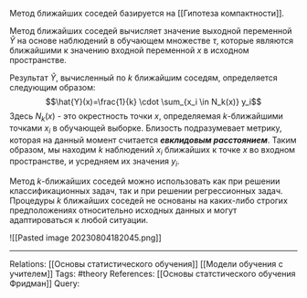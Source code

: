 Метод ближайших соседей базируется на [[Гипотеза компактности]]. 

Метод ближайших соседей вычисляет значение выходной переменной $\hat{Y}$ на основе наблюдений в обучающем множестве $\tau$, которые являются ближайшими к значению входной переменной $x$ в исходном пространстве. 

Результат $\hat{Y}$, вычисленный по $k$ ближайшим соседям, определяется следующим образом: 
$$\hat{Y}(x)=\frac{1}{k} \cdot \sum_{x_i \in N_k(x)} y_i$$
Здесь $N_k(x)$ - это окрестность точки $x$, определяемая $k$-ближайшими точками $x_i$ в обучающей выборке. Близость подразумевает метрику, которая на данный момент считается ***евклидовым расстоянием***. Таким образом, мы находим $k$ наблюдений $x_i$ ближайших к точке $x$ во входном пространстве, и усредняем их значения $y_i$. 

Метод $k$-ближайших соседей можно использовать как при решении классификационных задач, так и при решении регрессионных задач. Процедуры $k$ ближайших соседей не основаны на каких-либо строгих предположениях относительно исходных данных и могут адаптироваться к любой ситуации. 

![[Pasted image 20230804182045.png]]

___
Relations: [[Основы статистического обучения]] [[Модели обучения с учителем]] 
Tags: #theory 
References: [[Основы статстического обучения Фридман]] 
Query: 
